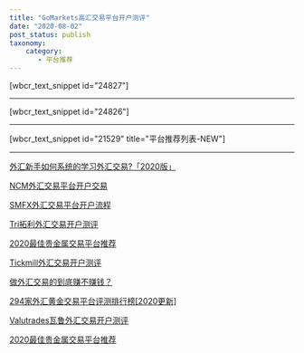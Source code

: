 ```yaml
---
title: "GoMarkets高汇交易平台开户测评"
date: "2020-08-02"
post_status: publish
taxonomy:
    category: 
       - 平台推荐
---
```


\[wbcr\_text\_snippet id="24827"\]

* * *

\[wbcr\_text\_snippet id="24826"\]

* * *

\[wbcr\_text\_snippet id="21529" title="平台推荐列表-NEW"\]

* * *

[外汇新手如何系统的学习外汇交易?「2020版」](https://we.laowei8.com/how-to-learn-forex.html)

[NCM外汇交易平台开户交易](https://we.laowei8.com/ncm-reviews.html)

[SMFX外汇交易平台开户流程](https://we.laowei8.com/smfx-reviews.html)

[Tri拓利外汇交易开户测评](https://we.laowei8.com/tri-reviews.html)

[2020最佳贵金属交易平台推荐](https://we.laowei8.com/best-auusd-broker.html)

[Tickmill外汇交易开户测评](https://we.laowei8.com/tickmill-reviews.html)

[做外汇交易的到底赚不赚钱？](https://we.laowei8.com/does-forex-rich.html)

[294家外汇黄金交易平台评测排行榜\[2020更新\]](https://we.laowei8.com/294-forex-rank.html)

[Valutrades瓦鲁外汇交易开户测评](https://we.laowei8.com/valutrades-reviews.html)

[2020最佳贵金属交易平台推荐](https://we.laowei8.com/best-auusd-broker.html)
